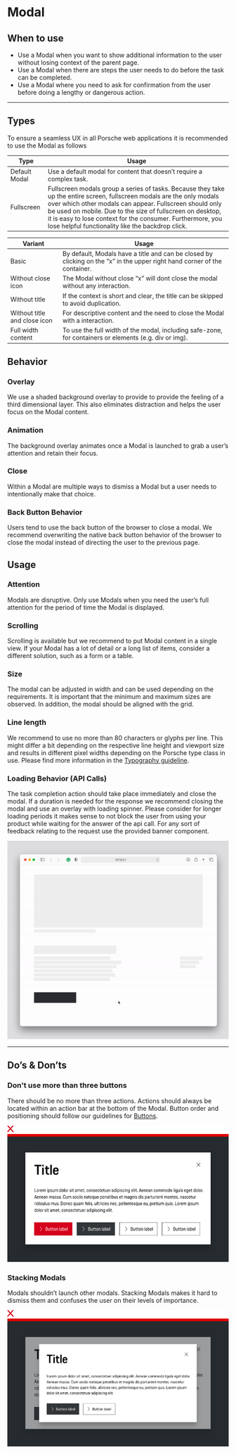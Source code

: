 # Modal

<TableOfContents></TableOfContents>

## When to use

- Use a Modal when you want to show additional information to the user without losing context of the parent page.
- Use a Modal when there are steps the user needs to do before the task can be completed.
- Use a Modal where you need to ask for confirmation from the user before doing a lengthy or dangerous action.

---

## Types

To ensure a seamless UX in all Porsche web applications it is recommended to use the Modal as follows

| Type          | Usage                                                                                                                                                                                                                                                                                                                                                              |
| ------------- | ------------------------------------------------------------------------------------------------------------------------------------------------------------------------------------------------------------------------------------------------------------------------------------------------------------------------------------------------------------------ |
| Default Modal | Use a default modal for content that doesn’t require a complex task.                                                                                                                                                                                                                                                                                               |
| Fullscreen    | Fullscreen modals group a series of tasks. Because they take up the entire screen, fullscreen modals are the only modals over which other modals can appear. Fullscreen should only be used on mobile. Due to the size of fullscreen on desktop, it is easy to lose context for the consumer. Furthermore, you lose helpful functionality like the backdrop click. |

| Variant                      | Usage                                                                                                                     |
| ---------------------------- | ------------------------------------------------------------------------------------------------------------------------- |
| Basic                        | By default, Modals have a title and can be closed by clicking on the “x” in the upper right hand corner of the container. |
| Without close icon           | The Modal without close “x” will dont close the modal without any interaction.                                            |
| Without title                | If the context is short and clear, the title can be skipped to avoid duplication.                                         |
| Without title and close icon | For descriptive content and the need to close the Modal with a interaction.                                               |
| Full width content           | To use the full width of the modal, including safe-zone, for containers or elements (e.g. div or img).                    |

## Behavior

### Overlay

We use a shaded background overlay to provide to provide the feeling of a third dimensional layer. This also eliminates
distraction and helps the user focus on the Modal content.

### Animation

The background overlay animates once a Modal is launched to grab a user’s attention and retain their focus.

### Close

Within a Modal are multiple ways to dismiss a Modal but a user needs to intentionally make that choice.

### Back Button Behavior

Users tend to use the back button of the browser to close a modal. We recommend overwriting the native back button
behavior of the browser to close the modal instead of directing the user to the previous page.

## Usage

### Attention

Modals are disruptive. Only use Modals when you need the user’s full attention for the period of time the Modal is
displayed.

### Scrolling

Scrolling is available but we recommend to put Modal content in a single view. If your Modal has a lot of detail or a
long list of items, consider a different solution, such as a form or a table.

### Size

The modal can be adjusted in width and can be used depending on the requirements. It is important that the minimum and
maximum sizes are observed. In addition, the modal should be aligned with the grid.

### Line length

We recommend to use no more than 80 characters or glyphs per line. This might differ a bit depending on the respective
line height and viewport size and results in different pixel widths depending on the Porsche type class in use. Please
find more information in the [Typography guideline](components/typography).

### Loading Behavior (API Calls)

The task completion action should take place immediately and close the modal. If a duration is needed for the response
we recommend closing the modal and use an overlay with loading spinner. Please consider for longer loading periods it
makes sense to not block the user from using your product while waiting for the answer of the api call. For any sort of
feedback relating to the request use the provided banner component.

![Loading behvior for api calls](assets/modal-dialog-loading-behavior.gif)

---

## Do’s & Don’ts

### Don't use more than three buttons

There should be no more than three actions. Actions should always be located within an action bar at the bottom of the
Modal. Button order and positioning should follow our guidelines for [Buttons](components/button/usage).

![Usage Buttons](assets/modal-dialog-more-than-three-buttons.png)

### Stacking Modals

Modals shouldn’t launch other modals. Stacking Modals makes it hard to dismiss them and confuses the user on their
levels of importance.

![Stacking modals](assets/modal-stacking-modals.png)
